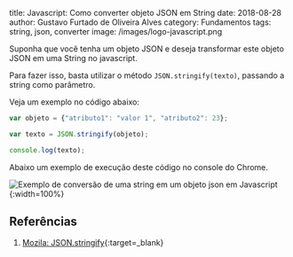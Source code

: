 title: Javascript: Como converter objeto JSON em String
date: 2018-08-28
author: Gustavo Furtado de Oliveira Alves
category: Fundamentos
tags: string, json, converter
image: /images/logo-javascript.png

Suponha que você tenha um objeto JSON e deseja transformar este objeto JSON em uma String no javascript.

Para fazer isso, basta utilizar o método `JSON.stringify(texto)`, passando a string como parâmetro.

Veja um exemplo no código abaixo:

```javascript
var objeto = {"atributo1": "valor 1", "atributo2": 23};

var texto = JSON.stringify(objeto);

console.log(texto);
```

Abaixo um exemplo de execução deste código no console do Chrome.

![Exemplo de conversão de uma string em um objeto json em Javascript](/images/converte-json-para-string-em-javascript.gif){:width=100%}

## Referências

1. [Mozila: JSON.stringify](https://developer.mozilla.org/en-US/docs/Web/JavaScript/Reference/Global_Objects/JSON/stringify){:target=\_blank}